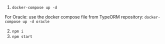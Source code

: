 1. `docker-compose up -d`

For Oracle: use the docker compose file from TypeORM repository: `docker-compose up -d oracle`

2. `npm i`
3. `npm start`

